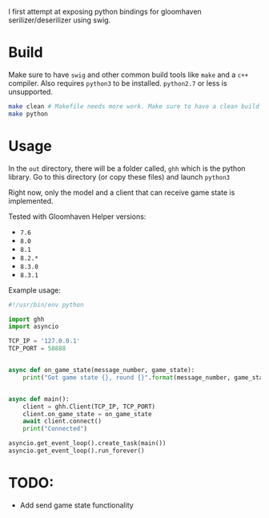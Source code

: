 I first attempt at exposing python bindings for gloomhaven serilizer/deserilizer using swig.

# Build

Make sure to have `swig` and other common build tools like `make` and a `c++` compiler.
Also requires `python3` to be installed. `python2.7` or less is unsupported.

```bash
make clean # Makefile needs more work. Make sure to have a clean build
make python
```

# Usage

In the `out` directory, there will be a folder called, `ghh` which is the python library.
Go to this directory (or copy these files) and launch `python3`

Right now, only the model and a client that can receive game state is implemented.


Tested with Gloomhaven Helper versions:
- `7.6`
- `8.0`
- `8.1`
- `8.2.*`
- `8.3.0`
- `8.3.1`


Example usage:
```python
#!/usr/bin/env python

import ghh
import asyncio

TCP_IP = '127.0.0.1'
TCP_PORT = 58888


async def on_game_state(message_number, game_state):
    print("Got game state {}, round {}".format(message_number, game_state.round))


async def main():
    client = ghh.Client(TCP_IP, TCP_PORT)
    client.on_game_state = on_game_state
    await client.connect()
    print("Connected")

asyncio.get_event_loop().create_task(main())
asyncio.get_event_loop().run_forever()
```

# TODO:

* Add send game state functionality
